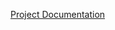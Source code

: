 [Project Documentation](https://hw869.us1.dbt.com/accounts/70403103927735/develop/70403104088733/docs/index.html#!/model/model.jaffle_shop.stg_jaffle_shop__orders)

